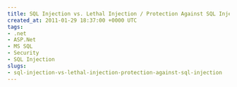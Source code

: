 ```yaml
---
title: SQL Injection vs. Lethal Injection / Protection Against SQL Injection
created_at: 2011-01-29 18:37:00 +0000 UTC
tags:
- .net
- ASP.Net
- MS SQL
- Security
- SQL Injection
slugs:
- sql-injection-vs-lethal-injection-protection-against-sql-injection
---
```


